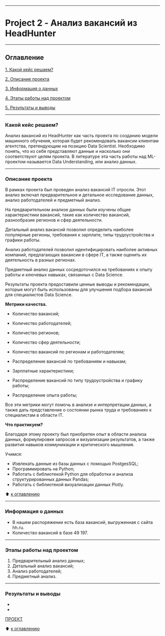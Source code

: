 
---

# Project 2 - Анализ вакансий из HeadHunter

---

## Оглавление
  [1. Какой кейс решаем?](https://github.com/211604270720/Project_Skillfactory/tree/master/project_2#Какой-кейс-решаем)
  
  [2. Описание проекта](https://github.com/211604270720/Project_Skillfactory/tree/master/project_2#Описание-проекта)

  [3. Информация о данных](https://github.com/211604270720/Project_Skillfactory/tree/master/project_2#Краткая-информация-о-данных)

  [4. Этапы работы над проектом](https://github.com/211604270720/Project_Skillfactory/tree/master/project_2#Этапы-работы-над-проектом)

  [5. Результаты и выводы](https://github.com/211604270720/Project_Skillfactory/tree/master/project_2#Результаты-и-выводы)

---

### Какой кейс решаем?

Анализ вакансий из HeadHunter как часть проекта по созданию модели машинного обучения, которая будет рекомендовать вакансии клиентам агентства, претендующим на позицию Data Scientist. Необходимо понять, что из себя представляют данные и насколько они соответствуют целям проекта. В литературе эта часть работы над ML-проектом называется Data Understanding, или анализ данных.

---

### Описание проекта

В рамках проекта был проведен анализ вакансий IT отросли. Этот анализ включал предварительное и детальное исследование данных, анализ работодателей и предметный анализ.

На предварительном анализе данных были изучены общие характеристики вакансий, такие как количество вакансий, разнообразие регионов и сфер деятельности.

Детальный анализ вакансий позволил определить наиболее популярные регионы, требования к зарплате, типы трудоустройства и графики работы.

Анализ работодателей позволил идентифицировать наиболее активных компаний, предлагающих вакансии в сфере IT, а также оценить их деятельность в разных регионах.

Предметный анализ данных сосредоточился на требованиях к опыту работы и ключевых навыках, связанных с Data Science.

Результаты проекта предоставили ценные выводы и рекомендации, которые могут быть использованы для улучшения подбора вакансий для специалистов Data Science.

  **Метрики качества.**

  - Количество вакансий;

  - Количество работодателей;

  - Количество регионов;

  - Количество сфер деятельности;

  - Количество вакансий по регионам и работодателям;

  - Распределение вакансий по требованиям и навыкам;

  - Зарплатные характеристики;

  - Распределение вакансий по типу трудоустройства и графику работы;

  - Распределение опыта работы;

  Все эти метрики могут помочь в анализе и интерпретации данных, а также дать представление о состоянии рынка труда и требованиях к специалистам в области IT.

**Что практикуем?** 

  Благодаря этому проекту был приобретен опыт в области анализа данных, формулировке запросов и визуализации результатов, а также развития навыков коммуникации и критического мышления.

Учимся:

  - Извлекать данные из базы данных с помощью PostgesSQL;
  - Программировать на Python;
  - Работать с библиотекой Python для обработки и анализа структурированных данных Pandas;
  - Работать с библиотекой визуализации данных Plotly.
    
:arrow_up: [к оглавлению](https://github.com/211604270720/Project_Skillfactory/tree/master/project_2#Оглавление)

---

### Информация о данных

* В нашем распоряжении есть база вакансий, выгруженная с сайта hh.ru.
* Количество вакансий в базе 49 197.

---

### Этапы работы над проектом
  1. Предварительный анализ данных;
  2. Детальный анализ вакансий;
  3. Анализ работодателей;
  4. Предметный анализ.

---

### Результаты и выводы

-
-
[ПРОЕКТ](https://github.com/211604270720/Project_Skillfactory/blob/master/project_2/Project-2.ipynb)

:arrow_up: [к оглавлению](https://github.com/211604270720/Project_Skillfactory/tree/master/project_2#Оглавление)
